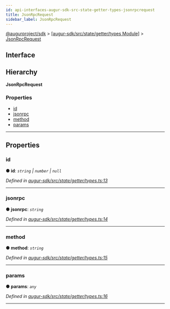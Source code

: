 ```yaml
---
id: api-interfaces-augur-sdk-src-state-getter-types-jsonrpcrequest
title: JsonRpcRequest
sidebar_label: JsonRpcRequest
---
```


[@augurproject/sdk](api-readme.md) > [[augur-sdk/src/state/getter/types Module]](api-modules-augur-sdk-src-state-getter-types-module.md) > [JsonRpcRequest](api-interfaces-augur-sdk-src-state-getter-types-jsonrpcrequest.md)

## Interface

## Hierarchy

**JsonRpcRequest**

### Properties

* [id](api-interfaces-augur-sdk-src-state-getter-types-jsonrpcrequest.md#id)
* [jsonrpc](api-interfaces-augur-sdk-src-state-getter-types-jsonrpcrequest.md#jsonrpc)
* [method](api-interfaces-augur-sdk-src-state-getter-types-jsonrpcrequest.md#method)
* [params](api-interfaces-augur-sdk-src-state-getter-types-jsonrpcrequest.md#params)

---

## Properties

<a id="id"></a>

###  id

**● id**: *`string` \| `number` \| `null`*

*Defined in [augur-sdk/src/state/getter/types.ts:13](https://github.com/AugurProject/augur/blob/3727cd4ec9/packages/augur-sdk/src/state/getter/types.ts#L13)*

___
<a id="jsonrpc"></a>

###  jsonrpc

**● jsonrpc**: *`string`*

*Defined in [augur-sdk/src/state/getter/types.ts:14](https://github.com/AugurProject/augur/blob/3727cd4ec9/packages/augur-sdk/src/state/getter/types.ts#L14)*

___
<a id="method"></a>

###  method

**● method**: *`string`*

*Defined in [augur-sdk/src/state/getter/types.ts:15](https://github.com/AugurProject/augur/blob/3727cd4ec9/packages/augur-sdk/src/state/getter/types.ts#L15)*

___
<a id="params"></a>

###  params

**● params**: *`any`*

*Defined in [augur-sdk/src/state/getter/types.ts:16](https://github.com/AugurProject/augur/blob/3727cd4ec9/packages/augur-sdk/src/state/getter/types.ts#L16)*

___

